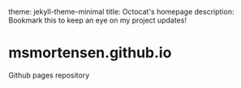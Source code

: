 theme: jekyll-theme-minimal
title: Octocat's homepage
description: Bookmark this to keep an eye on my project updates!

# msmortensen.github.io
Github pages repository
